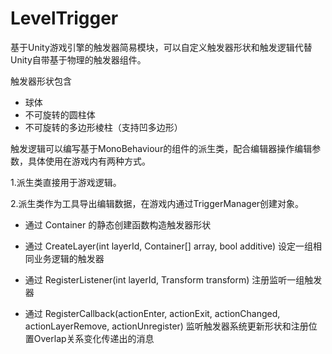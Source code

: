 # LevelTrigger

基于Unity游戏引擎的触发器简易模块，可以自定义触发器形状和触发逻辑代替Unity自带基于物理的触发器组件。

触发器形状包含

- 球体
- 不可旋转的圆柱体
- 不可旋转的多边形棱柱（支持凹多边形）

触发逻辑可以编写基于MonoBehaviour的组件的派生类，配合编辑器操作编辑参数，具体使用在游戏内有两种方式。

1.派生类直接用于游戏逻辑。

2.派生类作为工具导出编辑数据，在游戏内通过TriggerManager创建对象。

- 通过 Container 的静态创建函数构造触发器形状

- 通过 CreateLayer(int layerId, Container[] array, bool additive) 设定一组相同业务逻辑的触发器

- 通过 RegisterListener(int layerId, Transform transform)  注册监听一组触发器

- 通过 RegisterCallback(actionEnter, actionExit, actionChanged, actionLayerRemove, actionUnregister) 监听触发器系统更新形状和注册位置Overlap关系变化传递出的消息

  